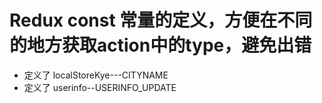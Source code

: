 # Redux const 常量的定义，方便在不同的地方获取action中的type，避免出错
* 定义了 localStoreKye---CITYNAME
* 定义了 userinfo--USERINFO_UPDATE